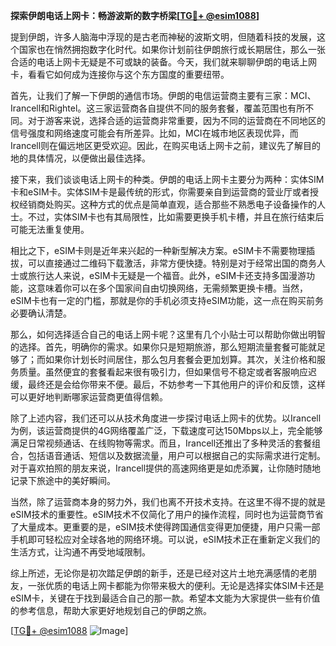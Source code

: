 **探索伊朗电话上网卡：畅游波斯的数字桥梁[[TG💪+ @esim1088](https://t.me/s/esim1088)]**

提到伊朗，许多人脑海中浮现的是古老而神秘的波斯文明，但随着科技的发展，这个国家也在悄然拥抱数字化时代。如果你计划前往伊朗旅行或长期居住，那么一张合适的电话上网卡无疑是不可或缺的装备。今天，我们就来聊聊伊朗的电话上网卡，看看它如何成为连接你与这个东方国度的重要纽带。

首先，让我们了解一下伊朗的通信市场。伊朗的电信运营商主要有三家：MCI、Irancell和Rightel。这三家运营商各自提供不同的服务套餐，覆盖范围也有所不同。对于游客来说，选择合适的运营商非常重要，因为不同的运营商在不同地区的信号强度和网络速度可能会有所差异。比如，MCI在城市地区表现优异，而Irancell则在偏远地区更受欢迎。因此，在购买电话上网卡之前，建议先了解目的地的具体情况，以便做出最佳选择。

接下来，我们谈谈电话上网卡的种类。伊朗的电话上网卡主要分为两种：实体SIM卡和eSIM卡。实体SIM卡是最传统的形式，你需要亲自到运营商的营业厅或者授权经销商处购买。这种方式的优点是简单直观，适合那些不熟悉电子设备操作的人士。不过，实体SIM卡也有其局限性，比如需要更换手机卡槽，并且在旅行结束后可能无法重复使用。

相比之下，eSIM卡则是近年来兴起的一种新型解决方案。eSIM卡不需要物理插拔，可以直接通过二维码下载激活，非常方便快捷。特别是对于经常出国的商务人士或旅行达人来说，eSIM卡无疑是一个福音。此外，eSIM卡还支持多国漫游功能，这意味着你可以在多个国家间自由切换网络，无需频繁更换卡槽。当然，eSIM卡也有一定的门槛，那就是你的手机必须支持eSIM功能，这一点在购买前务必要确认清楚。

那么，如何选择适合自己的电话上网卡呢？这里有几个小贴士可以帮助你做出明智的选择。首先，明确你的需求。如果你只是短期旅游，那么短期流量套餐可能就足够了；而如果你计划长时间居住，那么包月套餐会更加划算。其次，关注价格和服务质量。虽然便宜的套餐看起来很有吸引力，但如果信号不稳定或者客服响应迟缓，最终还是会给你带来不便。最后，不妨参考一下其他用户的评价和反馈，这样可以更好地判断哪家运营商更值得信赖。

除了上述内容，我们还可以从技术角度进一步探讨电话上网卡的优势。以Irancell为例，该运营商提供的4G网络覆盖广泛，下载速度可达150Mbps以上，完全能够满足日常视频通话、在线购物等需求。而且，Irancell还推出了多种灵活的套餐组合，包括语音通话、短信以及数据流量，用户可以根据自己的实际需求进行定制。对于喜欢拍照的朋友来说，Irancell提供的高速网络更是如虎添翼，让你随时随地记录下旅途中的美好瞬间。

当然，除了运营商本身的努力外，我们也离不开技术支持。在这里不得不提的就是eSIM技术的重要性。eSIM技术不仅简化了用户的操作流程，同时也为运营商节省了大量成本。更重要的是，eSIM技术使得跨国通信变得更加便捷，用户只需一部手机即可轻松应对全球各地的网络环境。可以说，eSIM技术正在重新定义我们的生活方式，让沟通不再受地域限制。

综上所述，无论你是初次踏足伊朗的新手，还是已经对这片土地充满感情的老朋友，一张优质的电话上网卡都能为你带来极大的便利。无论是选择实体SIM卡还是eSIM卡，关键在于找到最适合自己的那一款。希望本文能为大家提供一些有价值的参考信息，帮助大家更好地规划自己的伊朗之旅。

[[TG💪+ @esim1088](https://t.me/s/esim1088) ![Image](https://i.postimg.cc/4NQfJmqS/Snipaste-2025-05-13-00-14-12.png)]